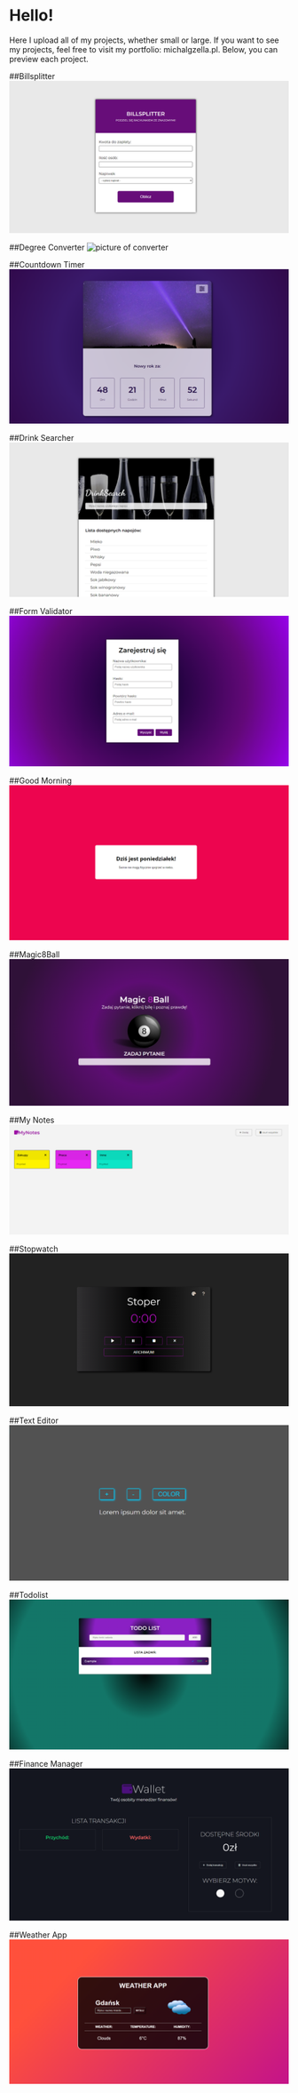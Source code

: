 # Hello!
Here I upload all of my projects, whether small or large.
If you want to see my projects, feel free to visit my portfolio: michalgzella.pl. Below, you can preview each project.


##Billsplitter
![picture of billsplitter](projects_preview/billsplitter.png)

##Degree Converter
![picture of converter](projects_preview/converte.png)

##Countdown Timer
![picture of countdown](projects_preview/countdown.png)

##Drink Searcher
![picture of drinksearcher](projects_preview/drinksearcher.png)

##Form Validator
![picture of formvalid](projects_preview/formvalid.png)

##Good Morning
![picture of goodmorning](projects_preview/goodmorning.png)

##Magic8Ball
![picture of magic8ball](projects_preview/magic8ball.png)

##My Notes
![picture of mynotes](projects_preview/mynotes.png)

##Stopwatch
![picture of stopwatch](projects_preview/stopwatch.png)

##Text Editor
![picture of texteditor](projects_preview/texteditor.png)

##Todolist
![picture of todolist](projects_preview/todolist.png)

##Finance Manager
![picture of wallet](projects_preview/wallet.png)

##Weather App
![picture of weatherapp](projects_preview/weatherapp.png)

